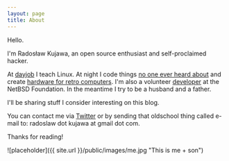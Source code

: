 ```yaml
---
layout: page
title: About
---
```


Hello.

I'm Radosław Kujawa, an open source enthusiast and self-proclaimed hacker. 

At [dayjob](http://osec.pl/) I teach Linux. At night I code things [no one ever heard about](http://github.com/rkujawa) and create [hardware for retro computers](http://sakura-it.pl). I'm also a volunteer [developer](http://wiki.netbsd.org/users/rkujawa) at the NetBSD Foundation. In the meantime I try to be a husband and a father.

I'll be sharing stuff I consider interesting on this blog.

You can contact me via [Twitter](http://twitter.com/RadoslawKujawa) or by sending that oldschool thing called e-mail to: radoslaw dot kujawa at gmail dot com.

Thanks for reading!

![placeholder]({{ site.url }}/public/images/me.jpg "This is me + son")

